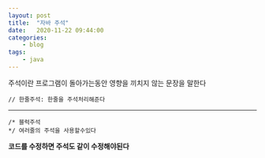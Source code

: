 ```yaml
---
layout: post
title:	"자바 주석"
date:	2020-11-22 09:44:00
categories:
    - blog
tags:
    - java
---
```

주석이란 프로그램이 돌아가는동안 영향을 끼치지 않는 문장을 말한다
```
// 한줄주석: 한줄을 주석처리해준다

```
***
```
/* 블럭주석
*/ 여러줄의 주석을 사용할수있다
```
__코드를 수정하면 주석도 같이 수정해야된다__